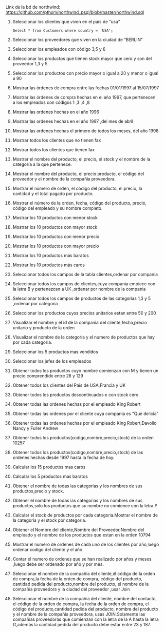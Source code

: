 Link de la bd de northwind: 
    https://github.com/pthom/northwind_psql/blob/master/northwind.sql



1.  Seleccionar los clientes que viven en el país de "usa"

        Select * from Customers where country = 'USA';

2.  Seleccionar los proveedores que viven en la ciudad de "BERLIN"

3.  Seleccionar los empleados con código 3,5 y 8

4.  Seleccionar los productos que tienen stock mayor que cero y son del proveedor 1,3 y 5

5.  Seleccionar los productos con precio mayor o igual a 20 y menor o igual a 90

6.  Mostrar las órdenes de compra entre las fechas 01/01/1997 al 15/07/1997

7.  Mostrar las órdenes de compra hechas en el año 1997, que pertenecen a los empleados con códigos 1 ,3 ,4 ,8

8.  Mostrar las ordenes hechas en el año 1996

9.  Mostrar las ordenes hechas en el año 1997 ,del mes de abril

10. Mostrar las ordenes hechas el primero de todos los meses, del año 1998

11. Mostrar todos los clientes que no tienen fax

12. Mostrar todos los clientes que tienen fax

13. Mostrar el nombre del producto, el precio, el stock y el nombre de la categoría a la que pertenece.

14. Mostrar el nombre del producto, el precio producto, el código del proveedor y el nombre de la compañía proveedora.

15. Mostrar el número de orden, el código del producto, el precio, la cantidad y el total pagado por producto.

16. Mostrar el número de la orden, fecha, código del producto, precio, código del empleado y su nombre completo.

17. Mostrar los 10 productos con menor stock

18. Mostrar los 10 productos con mayor stock

19. Mostrar los 10 productos con menor precio

20. Mostrar los 10 productos con mayor precio

21. Mostrar los 10 productos más baratos

22. Mostrar los 10 productos más caros

23. Seleccionar todos los campos de la tabla clientes,ordenar por compania

24. Seleccionar todos los campos de clientes,cuya compania empiece con la letra B y pertenezcan a UK ,ordenar por nombre de la compania

25. Seleccionar todos los campos de productos de las categorias 1,3 y 5
    ,ordenar por categoria

26. Seleccionar los productos cuyos precios unitarios estan entre 50 y 200

27. Visualizar el nombre y el id de la compania del cliente,fecha,precio unitario y producto de la orden

28. Visualizar el nombre de la categoria y el numero de productos que hay por cada categoria.

29. Seleccionar los 5 productos mas vendidos

30. Seleccionar los jefes de los empleados

31. Obtener todos los productos cuyo nombre comienzan con M y tienen un precio comprendido entre 28 y 129

32. Obtener todos los clientes del Pais de USA,Francia y UK

33. Obtener todos los productos descontinuados o con stock cero.

34. Obtener todas las ordenes hechas por el empleado King Robert

35. Obtener todas las ordenes por el cliente cuya compania es "Que delicia"

36. Obtener todas las ordenes hechas por el empleado King
    Robert,Davolio Nancy y Fuller Andrew

37. Obtener todos los productos(codigo,nombre,precio,stock) de la orden
    10257

38. Obtener todos los productos(codigo,nombre,precio,stock) de las ordenes hechas desde 1997 hasta la fecha de hoy.

39. Calcular los 15 productos mas caros
40. Calcular los 5 productos mas baratos

41. Obtener el nombre de todas las categorias y los nombres de sus productos,precio y stock.

42. Obtener el nombre de todas las categorias y los nombres de sus productos,solo los productos que su nombre no comience con la letra
    P

43. Calcular el stock de productos por cada categoria.Mostrar el nombre de la categoria y el stock por categoria.

44. Obtener el Nombre del cliente,Nombre del Proveedor,Nombre del empleado y el nombre de los productos que estan en la orden 10794

45. Mostrar el numero de ordenes de cada uno de los clientes por año,luego ordenar codigo del cliente y el año.

46. Contar el numero de ordenes que se han realizado por años y meses ,luego debe ser ordenado por año y por mes.

47. Seleccionar el nombre de la compañía del cliente,él código de la orden de compra,la fecha de la orden de compra, código del producto, cantidad pedida del producto,nombre del producto, el nombre de la compañía proveedora y la ciudad del proveedor ,usar Join

48. Seleccionar el nombre de la compañía del cliente, nombre del contacto, el código de la orden de compra, la fecha de la orden de compra, el código del producto,cantidad pedida del producto, nombre del producto y el nombre de la compañía proveedora, usas JOIN.Solamente las compañías proveedoras que comienzan con la letra de la A hasta la letra G,además la cantidad pedida del producto debe estar entre 23 y 187.